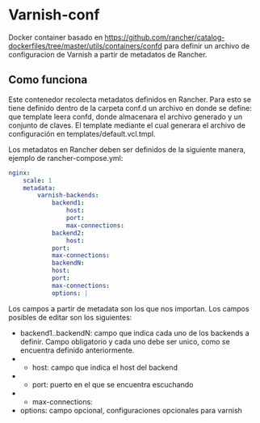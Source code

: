 # Varnish-conf
Docker container basado en https://github.com/rancher/catalog-dockerfiles/tree/master/utils/containers/confd para definir un archivo de configuracion de Varnish a partir de metadatos de Rancher.

## Como funciona
Este contenedor recolecta metadatos definidos en Rancher. Para esto se tiene definido dentro de la carpeta conf.d un archivo en donde se define: que template leera confd, donde almacenara el archivo generado y un conjunto de claves.
El template mediante el cual generara el archivo de configuración en templates/default.vcl.tmpl. 

Los metadatos en Rancher deben ser definidos de la siguiente manera, ejemplo de rancher-compose.yml:

```yml
nginx:
	scale: 1
  	metadata:
    	varnish-backends:
      		backend1:
        		host:
				port:
				max-connections:
	      	backend2:
        		host:
			port:
			max-connections:
	      	backendN:
			host:
			port: 
			max-connections:
      		options: |
```

Los campos a partir de metadata son los que nos importan.
Los campos posibles de editar son los siguientes:
* backend1..backendN: campo que indica cada uno de los backends a definir. Campo obligatorio y cada uno debe ser unico, como se encuentra definido anteriormente.
* * host: campo que indica el host del backend
* * port: puerto en el que se encuentra escuchando
* * max-connections: 
* options: campo opcional, configuraciones opcionales para varnish
